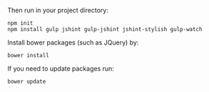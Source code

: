 Then run in your project directory:
```
npm init 
npm install gulp jshint gulp-jshint jshint-stylish gulp-watch
```
Install bower packages (such as JQuery) by:
```
bower install
```
If you need to update packages run:
```
bower update
```
